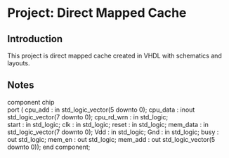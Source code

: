 # Project: Direct Mapped Cache
## Introduction
This project is direct mapped cache created in VHDL with schematics and layouts.

## Notes
component chip  
    port (
      cpu_add    : in  std_logic_vector(5 downto 0);
      cpu_data   : inout  std_logic_vector(7 downto 0);
      cpu_rd_wrn : in  std_logic;    
      start      : in  std_logic;
      clk        : in  std_logic;
      reset      : in  std_logic;
      mem_data   : in  std_logic_vector(7 downto 0);
      Vdd	 : in  std_logic;
      Gnd        : in  std_logic;
      busy       : out std_logic;
      mem_en     : out std_logic;
      mem_add    : out std_logic_vector(5 downto 0));
  end component;
